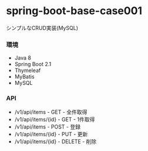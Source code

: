 # spring-boot-base-case001
シンプルなCRUD実装(MySQL)

### 環境
- Java 8
- Spring Boot 2.1
- Thymeleaf
- MyBatis
- MySQL


### API
- /v1/api/items - GET - 全件取得
- /v1/api/items/{id} - GET - 1件取得
- /v1/api/items - POST - 登録
- /v1/api/items/{id} - PUT - 更新
- /v1/api/items/{id} - DELETE - 削除
